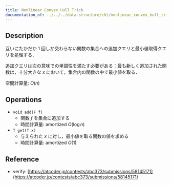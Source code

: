 ```yaml
---
title: Nonlinear Convex Hull Trick
documentation_of: ../../../data-structure/cht/nonlinear_convex_hull_trick.hpp
---
```


## Description

互いにたかだか 1 回しか交わらない関数の集合への追加クエリと最小値取得クエリを処理する．

追加クエリは次の意味での単調性を満たす必要がある：最も新しく追加された関数は，十分大きな $x$ において，集合内の関数の中で最小値を取る．

空間計算量: $O(n)$

## Operations

- `void add(F f)`
    - 関数 $f$ を集合に追加する
    - 時間計算量: $\mathrm{amortized}\ O(\log n)$
- `T get(T x)`
    - 与えられた $x$ に対し，最小値を取る関数の値を求める
    - 時間計算量: $\mathrm{amortized}\ O(1)$

## Reference

- verify: [https://atcoder.jp/contests/abc373/submissions/58145171](https://atcoder.jp/contests/abc373/submissions/58145171)